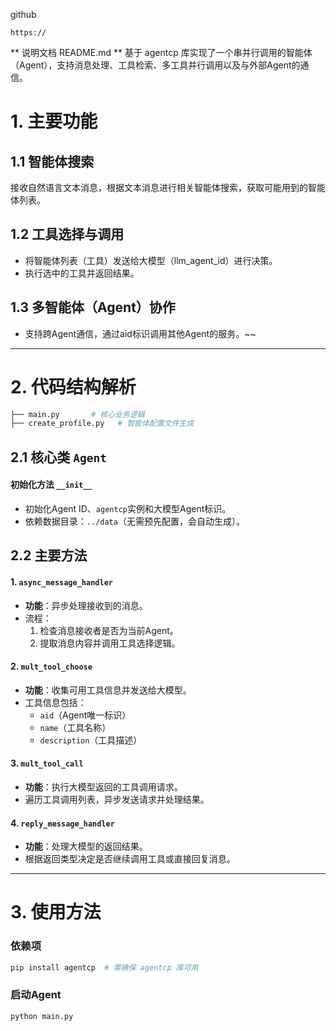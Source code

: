 github
```language
https://
```


** 说明文档 README.md **
基于 agentcp 库实现了一个串并行调用的智能体（Agent），支持消息处理、工具检索、多工具并行调用以及与外部Agent的通信。
# 1. 主要功能
## 1.1 智能体搜索
接收自然语言文本消息，根据文本消息进行相关智能体搜索，获取可能用到的智能体列表。
## 1.2 工具选择与调用
  - 将智能体列表（工具）发送给大模型（llm_agent_id）进行决策。
  - 执行选中的工具并返回结果。
## 1.3 多智能体（Agent）协作
  - 支持跨Agent通信，通过aid标识调用其他Agent的服务。~~

---
# 2. 代码结构解析
```bash
├── main.py       # 核心业务逻辑
├── create_profile.py   # 智能体配置文件生成
```
## 2.1 核心类 `Agent`
#### 初始化方法 `__init__`
- 初始化Agent ID、`agentcp`实例和大模型Agent标识。
- 依赖数据目录：`../data`（无需预先配置，会自动生成）。
## 2.2 主要方法
#### 1. `async_message_handler`
- **功能**：异步处理接收到的消息。
- 流程：
  1. 检查消息接收者是否为当前Agent。
  2. 提取消息内容并调用工具选择逻辑。

#### 2. `mult_tool_choose`
- **功能**：收集可用工具信息并发送给大模型。
- 工具信息包括：
  - `aid`（Agent唯一标识）
  - `name`（工具名称）
  - `description`（工具描述）

#### 3. `mult_tool_call`
- **功能**：执行大模型返回的工具调用请求。
- 遍历工具调用列表，异步发送请求并处理结果。

#### 4. `reply_message_handler`
- **功能**：处理大模型的返回结果。
- 根据返回类型决定是否继续调用工具或直接回复消息。

---

# 3. 使用方法
### 依赖项
```python
pip install agentcp  # 需确保 agentcp 库可用
```
### 启动Agent
```python
python main.py
